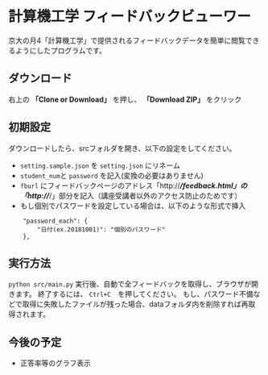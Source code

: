 # 計算機工学 フィードバックビューワー
京大の月4「計算機工学」で提供されるフィードバックデータを簡単に閲覧できるようにしたプログラムです。

## ダウンロード
右上の **「Clone or Download」** を押し、 **「Download ZIP」** をクリック

## 初期設定
ダウンロードしたら、srcフォルダを開き、以下の設定をしてください。
- `setting.sample.json` を `setting.json` にリネーム
- `student_num`と `password` を記入(変換の必要はありません)
- `fburl` にフィードバックページのアドレス「http://***/feedback.html」の「http://***/」部分を記入（講座受講者以外のアクセス防止のためです）
- もし個別でパスワードを設定している場合は、以下のような形式で挿入
```
    "password_each": {
        "日付(ex.20181001)": "個別のパスワード"
    },
```

## 実行方法
```python src/main.py```
実行後、自動で全フィードバックを取得し、ブラウザが開きます。
終了するには、 `Ctrl+C`　を押してください。
もし、パスワード不備などで取得に失敗したファイルが残った場合、dataフォルダ内を削除すれば再取得されます。

## 今後の予定
- 正答率等のグラフ表示